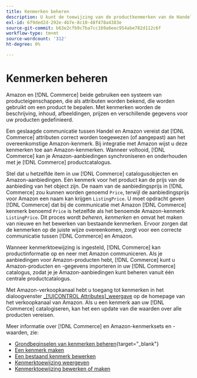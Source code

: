 ```yaml
---
title: Kenmerken beheren
description: U kunt de toewijzing van de productkenmerken van de Handel aan de attributen van Amazon beheren om nauwkeurige productinformatie tussen de systemen te verzekeren.
exl-id: 6f9ded2d-292e-4b7e-8c10-48f478a4383e
source-git-commit: b63e2cfb9c7ba7cc169a6eec954abe782d112c6f
workflow-type: tm+mt
source-wordcount: '312'
ht-degree: 0%

---
```


# Kenmerken beheren

Amazon en [!DNL Commerce] beide gebruiken een systeem van producteigenschappen, die als attributen worden bekend, die worden gebruikt om een product te bepalen. Met kenmerken worden de beschrijving, inhoud, afbeeldingen, prijzen en verschillende gegevens voor uw producten gedefinieerd.

Een geslaagde communicatie tussen Handel en Amazon vereist dat [!DNL Commerce] attributen correct worden toegewezen (of aangepast) aan het overeenkomstige Amazon-kenmerk. Bij integratie met Amazon wijst u deze kenmerken toe aan Amazon-kenmerken. Wanneer voltooid, [!DNL Commerce] kan je Amazon-aanbiedingen synchroniseren en onderhouden met je [!DNL Commerce] productcatalogus.

Stel dat u hetzelfde item in uw [!DNL Commerce] catalogusobjecten en Amazon-aanbiedingen. Eén kenmerk voor het product kan de prijs van de aanbieding van het object zijn. De naam van de aanbiedingsprijs in [!DNL Commerce] zou kunnen worden genoemd `Price`, terwijl de aanbiedingsprijs voor Amazon een naam kan krijgen `ListingPrice`. U moet opdracht geven [!DNL Commerce] dat bij de communicatie met Amazon [!DNL Commerce] kenmerk benoemd `Price` is hetzelfde als het benoemde Amazon-kenmerk `ListingPrice`. Dit proces wordt _beheren, kenmerken_ en omvat het maken van nieuwe en het bewerken van bestaande kenmerken. Ervoor zorgen dat de kenmerken op de juiste wijze overeenkomen, zorgt voor een correcte communicatie tussen [!DNL Commerce] en Amazon.

Wanneer kenmerktoewijzing is ingesteld, [!DNL Commerce] kan productinformatie op en neer met Amazon communiceren. Als je aanbiedingen voor Amazon-producten hebt, [!DNL Commerce] kunt u Amazon-producten en -gegevens importeren in uw [!DNL Commerce] catalogus, zodat je je Amazon-aanbiedingen kunt beheren vanuit één centrale productcatalogus.

Met Amazon-verkoopkanaal hebt u toegang tot kenmerken in het dialoogvenster [_[!UICONTROL Attributes]_weergave](./attributes-view.md) op de homepage van het verkoopkanaal van Amazon. Als u een kenmerk aan uw [!DNL Commerce] catalogiseren, kan het een update van die waarden over alle producten vereisen.

Meer informatie over [!DNL Commerce] en Amazon-kenmerksets en -waarden, zie:

- [Grondbeginselen van kenmerken beheren](https://docs.magento.com/user-guide/catalog/product-attributes.html){target="_blank"}
- [Een kenmerk maken](./creating-attributes.md#create-an-attribute)
- [Een bestaand kenmerk bewerken](./creating-attributes.md#edit-an-attribute)
- [Kenmerktoewijzing weergeven](./amazon-matching-attributes-values.md)
- [Kenmerktoewijzing bewerken of maken](./amazon-manually-update-incomplete-listing.md)
